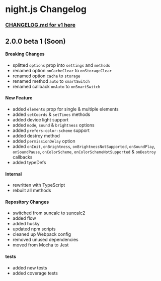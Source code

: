 # night.js Changelog

### [CHANGELOG.md for v1 here](https://github.com/JB1905/night.js/blob/v1/CHANGELOG.md)

## 2.0.0 beta 1 (Soon)
#### Breaking Changes
- splitted `options` prop into `settings` and `methods`
- renamed option `onCacheClear` to `onStorageClear`
- renamed option `cache` to `storage`
- renamed method `auto` to `smartSwitch`
- renamed callback `onAuto` to `onSmartSwitch`

#### New Feature
- added `elements` prop for single & multiple elements
- added `setCoords` & `setTimes` methods
- added device light support
- added `mode`, `sound` & `brightness` options
- added `prefers-color-scheme` support
- added destroy method
- added `permissionDelay` option
- added `onInit`, `onBrightness`, `onBrightnessNotSupported`, `onSoundPlay`, `onSoundPause`, `onColorScheme`, `onColorSchemeNotSupported` & `onDestroy` callbacks
- added typeDefs

#### Internal
- rewritten with TypeScript
- rebuilt all methods

#### Repository Changes
- switched from suncalc to suncalc2
- added flow
- added husky
- updated npm scripts
- cleaned up Webpack config
- removed unused dependencies
- moved from Mocha to Jest

#### tests
- added new tests
- added coverage tests

